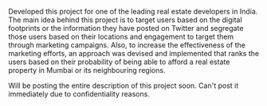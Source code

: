 Developed this project for one of the leading real estate developers in India.
The main idea behind this project is to target users based on the digital footprints or the information they have posted on Twitter and segregate those users based on their locations and engagement to target them through marketing campaigns. 
Also, to increase the effectiveness of the marketing efforts, an approach was devised and implemented that ranks the users based on their probability of being able to afford a real estate property in Mumbai or its neighbouring regions. 

Will be posting the entire description of this project soon. Can't post it immediately due to confidentiality reasons.
